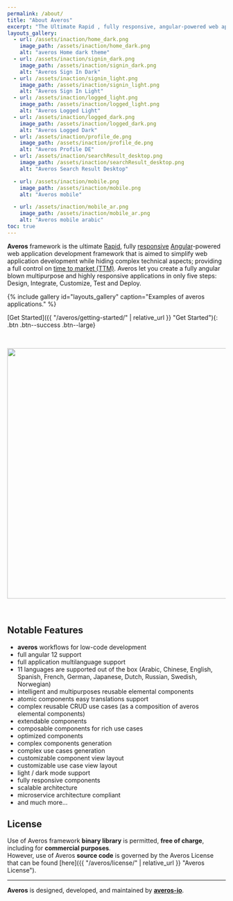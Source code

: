 ```yaml
---
permalink: /about/
title: "About Averos"
excerpt: "The Ultimate Rapid , fully responsive, angular-powered web application development framework"
layouts_gallery:
  - url: /assets/inaction/home_dark.png
    image_path: /assets/inaction/home_dark.png
    alt: "averos Home dark theme"
  - url: /assets/inaction/signin_dark.png
    image_path: /assets/inaction/signin_dark.png
    alt: "Averos Sign In Dark"
  - url: /assets/inaction/signin_light.png
    image_path: /assets/inaction/signin_light.png
    alt: "Averos Sign In Light"
  - url: /assets/inaction/logged_light.png
    image_path: /assets/inaction/logged_light.png
    alt: "Averos Logged Light"
  - url: /assets/inaction/logged_dark.png
    image_path: /assets/inaction/logged_dark.png
    alt: "Averos Logged Dark"
  - url: /assets/inaction/profile_de.png
    image_path: /assets/inaction/profile_de.png
    alt: "Averos Profile DE"
  - url: /assets/inaction/searchResult_desktop.png
    image_path: /assets/inaction/searchResult_desktop.png
    alt: "Averos Search Result Desktop"

  - url: /assets/inaction/mobile.png
    image_path: /assets/inaction/mobile.png
    alt: "Averos mobile"

  - url: /assets/inaction/mobile_ar.png
    image_path: /assets/inaction/mobile_ar.png
    alt: "Averos mobile arabic"
toc: true
---
```


<!-- <p align="center">
  <img width="400" height="350" src="{{ site.baseurl }}/assets/logo/averos.svg">
</p> -->

<div style="width: 22em;" align="center">
      <div id="averos-anim"></div>
</div>


**Averos** framework is the ultimate [Rapid](https://en.wikipedia.org/wiki/Rapid_application_development "Rapid"), fully [responsive](https://en.wikipedia.org/wiki/Responsive_web_design "Responsive") [Angular](https://angular.io/ "Angular")-powered web application development framework that is aimed to simplify web application development while hiding complex technical aspects; providing a full control on [time to market (TTM)](https://en.wikipedia.org/wiki/Time_to_market "TTM"). 
Averos let you create a fully angular blown multipurpose and highly responsive applications in only five steps: Design, Integrate, Customize, Test and Deploy.

{% include gallery id="layouts_gallery" caption="Examples of averos applications." %}


  [Get Started]({{ "/averos/getting-started/" | relative_url }} "Get Started"){: .btn .btn--success .btn--large}

<br/> 

<p align="center">
<img width="1024" height="576" src="{{ site.baseurl }}/assets/inaction/averos.gif">
</p>
<br/> 



## Notable Features

- **averos** workflows for low-code development
- full angular 12 support
- full application multilanguage support
- 11 languages are supported out of the box (Arabic, Chinese, English, Spanish, French, German, Japanese, Dutch, Russian, Swedish, Norwegian) 
- intelligent and multipurposes reusable elemental components
- atomic components easy translations support
- complex reusable CRUD use cases (as a composition of averos elemental components) 
- extendable components
- composable components for rich use cases
- optimized components
- complex components generation
- complex use cases generation
- customizable component view layout
- customizable use case view layout
- light / dark mode support
- fully responsive components
- scalable architecture
- microservice architecture compliant
- and much more...

## License

Use of Averos framework **binary library** is permitted, **free of charge**, including for **commercial purposes**.<br/>
However, use of Averos **source code** is governed by the Averos License that can be found [here]({{ "/averos/license/" | relative_url }} "Averos License"). 

---

**Averos**  is designed, developed, and maintained by [**averos-io**](https://github.com/averos-io "averos-io").
